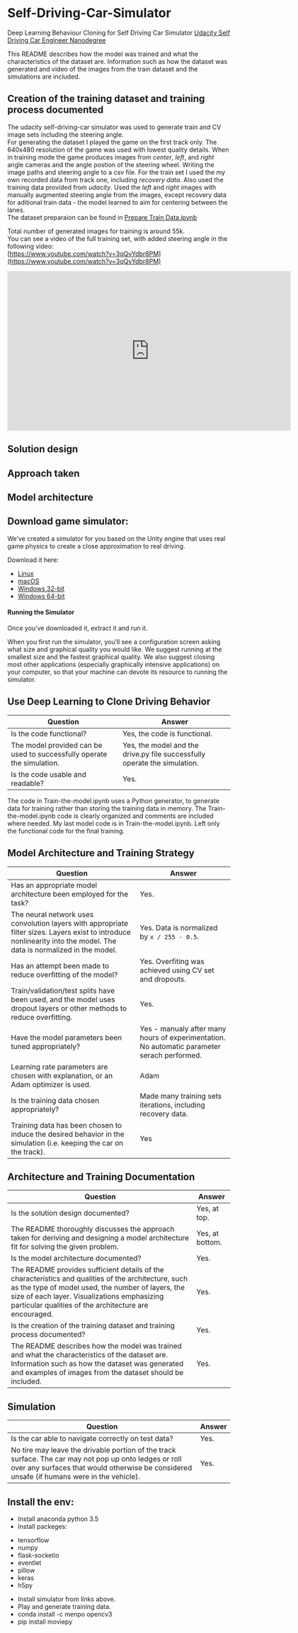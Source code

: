 # Self-Driving-Car-Simulator
Deep Learning Behaviour Cloning for Self Driving Car Simulator
[Udacity Self Driving Car Engineer Nanodegree](https://www.udacity.com/drive)


This README describes how the model was trained and what the characteristics of the dataset are. Information such as how the dataset was generated and video of the images from the train dataset and the simulations are included.	

## Creation of the training dataset and training process documented
The udacity self-driving-car simulator was used to generate train and CV image sets including the steering angle. <br/>
For generating the dataset I played the game on the first track only. The 640x480 resolution of the game was used with lowest quality details. When in training mode the game produces images from _center_, _left_, and _right_ angle cameras and the  angle postion of the steering wheel. Writing the image paths and steering angle to a csv file.
For the train set I used the my own recorded data from track one, including _recovery data_. Also used the training data provided from _udacity_. Used the _left_ and _right_ images with manually augmented steering angle from the images, except recovery data for aditional train data - the model learned to aim for centering between the lanes. <br/>
The dataset preparaion can be found in [Prepare Train Data.ipynb](Prepare%20Train%20Data.ipynb)

Total number of generated images for training is around 55k. <br/>
You can see a video of the full training set, with added steering angle in the following video: <br/>
[https://www.youtube.com/watch?v=3qQvYdbr8PM](https://www.youtube.com/watch?v=3qQvYdbr8PM)
<iframe width="640" height="360" src="https://www.youtube.com/embed/3qQvYdbr8PM" frameborder="0" allowfullscreen></iframe>





## Solution design


## Approach taken


## Model architecture






## Download game simulator:
<p>We’ve created a simulator for you based on the Unity engine that uses real game physics to create a close approximation to real driving.</p>
<p>Download it here:</p>
<ul>
<li><a href="https://d17h27t6h515a5.cloudfront.net/topher/2016/November/5831f0f7_simulator-linux/simulator-linux.zip" target="_blank">Linux</a></li>
<li><a href="https://d17h27t6h515a5.cloudfront.net/topher/2016/November/5831f290_simulator-macos/simulator-macos.zip" target="_blank">macOS</a></li>
<li><a href="https://d17h27t6h515a5.cloudfront.net/topher/2016/November/5831f4b6_simulator-windows-32/simulator-windows-32.zip" target="_blank">Windows 32-bit</a></li>
<li><a href="https://d17h27t6h515a5.cloudfront.net/topher/2016/November/5831f3a4_simulator-windows-64/simulator-windows-64.zip" target="_blank">Windows 64-bit</a></li>
</ul>
<h4 id="running-the-simulator">Running the Simulator</h4>
<p>Once you’ve downloaded it, extract it and run it.</p>
<p>When you first run the simulator, you’ll see a configuration screen asking what size and graphical quality you would like. We suggest running at the smallest size and the fastest graphical quality. 
We also suggest closing most other applications (especially graphically intensive applications) on your computer, so that your machine can devote its resource to running the simulator.</p>


## Use Deep Learning to Clone Driving Behavior

Question | Answer
------ | -------
Is the code functional? | Yes, the code is functional.
The model provided can be used to successfully operate the simulation. | Yes, the model and the drive.py file successfully operate the simulation.
Is the code usable and readable? | Yes.

The code in Train-the-model.ipynb uses a Python generator, to generate data for training rather than storing the training data in memory. The Train-the-model.ipynb code is clearly organized and comments are included where needed.
My last model code is in Train-the-model.ipynb. Left only the functional code for the final training.

## Model Architecture and Training Strategy

Question | Answer
------ | -------
Has an appropriate model architecture been employed for the task? | Yes.
The neural network uses convolution layers with appropriate filter sizes. Layers exist to introduce nonlinearity into the model. The data is normalized in the model. | Yes. Data is normalized by `x / 255 - 0.5`.
Has an attempt been made to reduce overfitting of the model? | Yes. Overfiting was achieved using CV set and dropouts. 
Train/validation/test splits have been used, and the model uses dropout layers or other methods to reduce overfitting.  | Yes.
Have the model parameters been tuned appropriately?  | Yes - manualy after many hours of experimentation. No automatic parameter serach performed.
Learning rate parameters are chosen with explanation, or an Adam optimizer is used.  | Adam
Is the training data chosen appropriately?  | Made many training sets iterations, including recovery data.
Training data has been chosen to induce the desired behavior in the simulation (i.e. keeping the car on the track).  | Yes

## Architecture and Training Documentation

Question | Answer
------ | -------
Is the solution design documented? | Yes, at top.
The README thoroughly discusses the approach taken for deriving and designing a model architecture fit for solving the given problem. | Yes, at bottom.
Is the model architecture documented? | Yes.
The README provides sufficient details of the characteristics and qualities of the architecture, such as the type of model used, the number of layers, the size of each layer. Visualizations emphasizing particular qualities of the architecture are encouraged. | Yes.
Is the creation of the training dataset and training process documented? | Yes.
The README describes how the model was trained and what the characteristics of the dataset are. Information such as how the dataset was generated and examples of images from the dataset should be included. | Yes.

## Simulation

Question | Answer
------ | -------
Is the car able to navigate correctly on test data? | Yes.
No tire may leave the drivable portion of the track surface. The car may not pop up onto ledges or roll over any surfaces that would otherwise be considered unsafe (if humans were in the vehicle). | Yes.

## Install the env:

* Install anaconda python 3.5
* Install packeges: 
- tensorflow
- numpy
- flask-socketio
- eventlet
- pillow
- keras
- h5py
* Install simulator from links above.
* Play and generate training data.
* conda install -c menpo opencv3
* pip install moviepy

